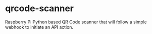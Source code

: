 # qrcode-scanner
Raspberry Pi Python based QR Code scanner that will follow a simple webhook to initiate an API action.
